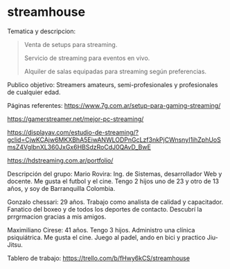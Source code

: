 # streamhouse

Tematica y descripcion: 
> Venta de setups para streaming.
> 
> Servicio de streaming para eventos en vivo.
> 
> Alquiler de salas equipadas para streaming según preferencias.


Publico objetivo: 
Streamers amateurs, semi-profesionales y profesionales de cualquier edad.


Páginas referentes:
https://www.7g.com.ar/setup-para-gaming-streaming/

https://gamerstreamer.net/mejor-pc-streaming/

https://displayav.com/estudio-de-streaming/?gclid=CjwKCAjw6MKXBhA5EiwANWLODPnGcLzf3nkPjCWnsnyI1ihZphUoSmsZ4VgIbnXL360JxGx6HBSdzRoCdJ0QAvD_BwE

https://hdstreaming.com.ar/portfolio/


Descripción del grupo:
Mario Rovira: Ing. de Sistemas, desarrollador Web y docente. Me gusta el futbol y el cine. Tengo 2 hijos uno de 23 y otro de 13 años, y soy de Barranquilla Colombia.

Gonzalo chessari: 29 años. Trabajo como analista de calidad y capacitador. Fanatico del boxeo y de todos los deportes de contacto. Descubrí la prrgrmacion gracias a mis amigos.

Maximiliano Cirese: 41 años. Tengo 3 hijos. Administro una clínica psiquiátrica. Me gusta el cine. Juego al padel, ando en bici y practico Jiu-Jitsu.


Tablero de trabajo: https://trello.com/b/fHwy6kCS/streamhouse
